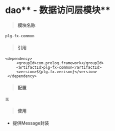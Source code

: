 # dao** - 数据访问层模块**

> #### 模块名称

```
plg-fx-common
```

> #### 引用

```
<dependency>
     <groupId>com.prolog.framework</groupId>
     <artifactId>plg-fx-common</artifactId>
     <version>${plg.fx.verison}</version>
 </dependency>
```

> #### 配置

```
无
```

> #### 使用

* 提供Message封装



